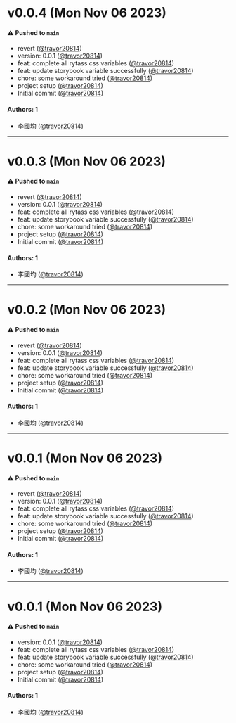 # v0.0.4 (Mon Nov 06 2023)

#### ⚠️ Pushed to `main`

- revert ([@travor20814](https://github.com/travor20814))
- version: 0.0.1 ([@travor20814](https://github.com/travor20814))
- feat: complete all rytass css variables ([@travor20814](https://github.com/travor20814))
- feat: update storybook variable successfully ([@travor20814](https://github.com/travor20814))
- chore: some workaround tried ([@travor20814](https://github.com/travor20814))
- project setup ([@travor20814](https://github.com/travor20814))
- Initial commit ([@travor20814](https://github.com/travor20814))

#### Authors: 1

- 李國均 ([@travor20814](https://github.com/travor20814))

---

# v0.0.3 (Mon Nov 06 2023)

#### ⚠️ Pushed to `main`

- revert ([@travor20814](https://github.com/travor20814))
- version: 0.0.1 ([@travor20814](https://github.com/travor20814))
- feat: complete all rytass css variables ([@travor20814](https://github.com/travor20814))
- feat: update storybook variable successfully ([@travor20814](https://github.com/travor20814))
- chore: some workaround tried ([@travor20814](https://github.com/travor20814))
- project setup ([@travor20814](https://github.com/travor20814))
- Initial commit ([@travor20814](https://github.com/travor20814))

#### Authors: 1

- 李國均 ([@travor20814](https://github.com/travor20814))

---

# v0.0.2 (Mon Nov 06 2023)

#### ⚠️ Pushed to `main`

- revert ([@travor20814](https://github.com/travor20814))
- version: 0.0.1 ([@travor20814](https://github.com/travor20814))
- feat: complete all rytass css variables ([@travor20814](https://github.com/travor20814))
- feat: update storybook variable successfully ([@travor20814](https://github.com/travor20814))
- chore: some workaround tried ([@travor20814](https://github.com/travor20814))
- project setup ([@travor20814](https://github.com/travor20814))
- Initial commit ([@travor20814](https://github.com/travor20814))

#### Authors: 1

- 李國均 ([@travor20814](https://github.com/travor20814))

---

# v0.0.1 (Mon Nov 06 2023)

#### ⚠️ Pushed to `main`

- revert ([@travor20814](https://github.com/travor20814))
- version: 0.0.1 ([@travor20814](https://github.com/travor20814))
- feat: complete all rytass css variables ([@travor20814](https://github.com/travor20814))
- feat: update storybook variable successfully ([@travor20814](https://github.com/travor20814))
- chore: some workaround tried ([@travor20814](https://github.com/travor20814))
- project setup ([@travor20814](https://github.com/travor20814))
- Initial commit ([@travor20814](https://github.com/travor20814))

#### Authors: 1

- 李國均 ([@travor20814](https://github.com/travor20814))

---

# v0.0.1 (Mon Nov 06 2023)

#### ⚠️ Pushed to `main`

- version: 0.0.1 ([@travor20814](https://github.com/travor20814))
- feat: complete all rytass css variables ([@travor20814](https://github.com/travor20814))
- feat: update storybook variable successfully ([@travor20814](https://github.com/travor20814))
- chore: some workaround tried ([@travor20814](https://github.com/travor20814))
- project setup ([@travor20814](https://github.com/travor20814))
- Initial commit ([@travor20814](https://github.com/travor20814))

#### Authors: 1

- 李國均 ([@travor20814](https://github.com/travor20814))
